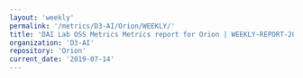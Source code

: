 ```yaml
---
layout: 'weekly'
permalink: '/metrics/D3-AI/Orion/WEEKLY/'
title: 'DAI Lab OSS Metrics Metrics report for Orion | WEEKLY-REPORT-2019-07-14'
organization: 'D3-AI'
repository: 'Orion'
current_date: '2019-07-14'
---
```

